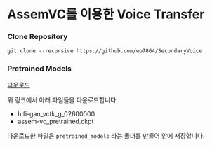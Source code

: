 # AssemVC를 이용한 Voice Transfer 



### Clone Repository

```
git clone --recursive https://github.com/wo7864/SecondaryVoice
```



### Pretrained Models

[다운로드](https://drive.google.com/drive/folders/1aIl8ObHxsmsFLXBz-y05jMBN4LrpQejm)

위 링크에서 아래 파일들을 다운로드합니다.

- hifi-gan_vctk_g_02600000
- assem-vc_pretrained.ckpt

다운로드한 파일은 `pretrained_models` 라는 폴더를 만들어 안에 저장합니다.



